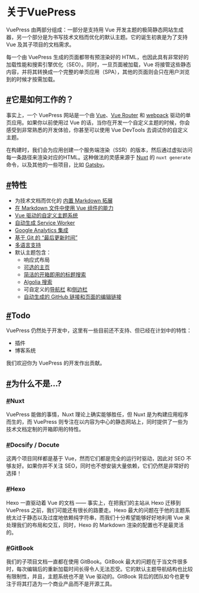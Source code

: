 # 关于VuePress

VuePress 由两部分组成：一部分是支持用 Vue 开发主题的极简静态网站生成器，另一个部分是为书写技术文档而优化的默认主题。它的诞生初衷是为了支持 Vue 及其子项目的文档需求。

每一个由 VuePress 生成的页面都带有预渲染好的 HTML，也因此具有非常好的加载性能和搜索引擎优化（SEO）。同时，一旦页面被加载，Vue 将接管这些静态内容，并将其转换成一个完整的单页应用（SPA），其他的页面则会只在用户浏览到的时候才按需加载。

## [#](https://vuepress.vuejs.org/zh/guide/#它是如何工作的？)它是如何工作的？

事实上，一个 VuePress 网站是一个由 [Vue](http://vuejs.org/)、[Vue Router](https://github.com/vuejs/vue-router) 和 [webpack](http://webpack.js.org/) 驱动的单页应用。如果你以前使用过 Vue 的话，当你在开发一个自定义主题的时候，你会感受到非常熟悉的开发体验，你甚至可以使用 Vue DevTools 去调试你的自定义主题。

在构建时，我们会为应用创建一个服务端渲染（SSR）的版本，然后通过虚拟访问每一条路径来渲染对应的HTML。这种做法的灵感来源于 [Nuxt](https://nuxtjs.org/) 的 `nuxt generate` 命令，以及其他的一些项目，比如 [Gatsby](https://www.gatsbyjs.org/)。

## [#](https://vuepress.vuejs.org/zh/guide/#特性)特性

- 为技术文档而优化的 [内置 Markdown 拓展](https://vuepress.vuejs.org/zh/guide/markdown.html)
- [在 Markdown 文件中使用 Vue 组件的能力](https://vuepress.vuejs.org/zh/guide/using-vue.html)
- [Vue 驱动的自定义主题系统](https://vuepress.vuejs.org/zh/guide/custom-themes.html)
- [自动生成 Service Worker](https://vuepress.vuejs.org/zh/config/#serviceworker)
- [Google Analytics 集成](https://vuepress.vuejs.org/zh/config/#ga)
- [基于 Git 的 “最后更新时间”](https://vuepress.vuejs.org/zh/default-theme-config/#最后更新时间)
- [多语言支持](https://vuepress.vuejs.org/zh/guide/i18n.html)
- 默认主题包含：
  - 响应式布局
  - [可选的主页](https://vuepress.vuejs.org/zh/default-theme-config/#首页)
  - [简洁的开箱即用的标题搜索](https://vuepress.vuejs.org/zh/default-theme-config/#内置搜索)
  - [Algolia 搜索](https://vuepress.vuejs.org/zh/default-theme-config/#algolia-搜索)
  - 可自定义的[导航栏](https://vuepress.vuejs.org/zh/default-theme-config/#导航栏) 和[侧边栏](https://vuepress.vuejs.org/zh/default-theme-config/#侧边栏)
  - [自动生成的 GitHub 链接和页面的编辑链接](https://vuepress.vuejs.org/zh/default-theme-config/#git-仓库和编辑链接)

## [#](https://vuepress.vuejs.org/zh/guide/#todo)Todo

VuePress 仍然处于开发中，这里有一些目前还不支持、但已经在计划中的特性：

- 插件
- 博客系统

我们欢迎你为 VuePress 的开发作出贡献。

## [#](https://vuepress.vuejs.org/zh/guide/#为什么不是)为什么不是...?

### [#](https://vuepress.vuejs.org/zh/guide/#nuxt)Nuxt

VuePress 能做的事情，Nuxt 理论上确实能够胜任，但 Nuxt 是为构建应用程序而生的，而 VuePress 则专注在以内容为中心的静态网站上，同时提供了一些为技术文档定制的开箱即用的特性。

### [#](https://vuepress.vuejs.org/zh/guide/#docsify-docute)Docsify / Docute

这两个项目同样都是基于 Vue，然而它们都是完全的运行时驱动，因此对 SEO 不够友好。如果你并不关注 SEO，同时也不想安装大量依赖，它们仍然是非常好的选择！

### [#](https://vuepress.vuejs.org/zh/guide/#hexo)Hexo

Hexo 一直驱动着 Vue 的文档 —— 事实上，在把我们的主站从 Hexo 迁移到 VuePress 之前，我们可能还有很长的路要走。Hexo 最大的问题在于他的主题系统太过于静态以及过度地依赖纯字符串，而我们十分希望能够好好地利用 Vue 来处理我们的布局和交互，同时，Hexo 的 Markdown 渲染的配置也不是最灵活的。

### [#](https://vuepress.vuejs.org/zh/guide/#gitbook)GitBook

我们的子项目文档一直都在使用 GitBook。GitBook 最大的问题在于当文件很多时，每次编辑后的重新加载时间长得令人无法忍受。它的默认主题导航结构也比较有限制性，并且，主题系统也不是 Vue 驱动的。GitBook 背后的团队如今也更专注于将其打造为一个商业产品而不是开源工具。